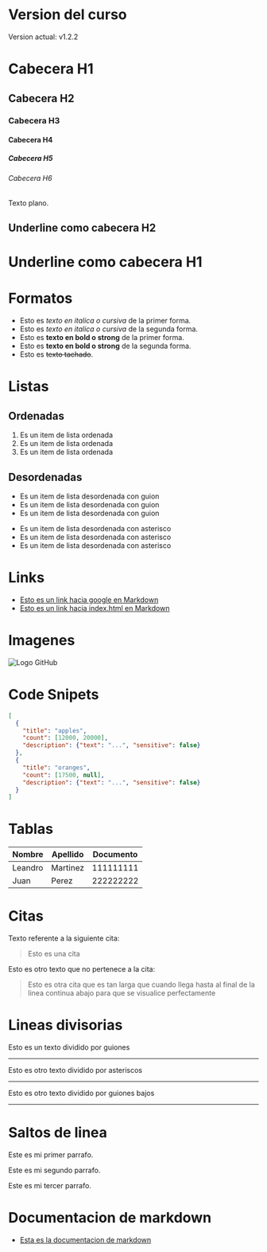 # Version del curso
Version actual: v1.2.2

# Cabecera H1
## Cabecera H2
### Cabecera H3
#### Cabecera H4
##### Cabecera H5
###### Cabecera H6

Texto plano.

Underline como cabecera H2
-

Underline como cabecera H1
=

# Formatos
- Esto es *texto en italica o cursiva* de la primer forma.
- Esto es _texto en italica o cursiva_ de la segunda forma.
- Esto es **texto en bold o strong** de la primer forma.
- Esto es __texto en bold o strong__ de la segunda forma.
- Esto es ~~texto tachado~~.

# Listas
## Ordenadas
1. Es un item de lista ordenada 
2. Es un item de lista ordenada
3. Es un item de lista ordenada

## Desordenadas
- Es un item de lista desordenada con guion
- Es un item de lista desordenada con guion
- Es un item de lista desordenada con guion

* Es un item de lista desordenada con asterisco
* Es un item de lista desordenada con asterisco
* Es un item de lista desordenada con asterisco

# Links
- [Esto es un link hacia google en Markdown](http://www.google.com)
- [Esto es un link hacia index.html en Markdown](index.html)

# Imagenes
![Logo GitHub](https://cdn.iconscout.com/icon/free/png-256/github-153-675523.png)

# Code Snipets
```JSON
[
  {
    "title": "apples",
    "count": [12000, 20000],
    "description": {"text": "...", "sensitive": false}
  },
  {
    "title": "oranges",
    "count": [17500, null],
    "description": {"text": "...", "sensitive": false}
  }
]
```
# Tablas
| Nombre | Apellido | Documento |
|-|-|-|
| Leandro | Martinez | 111111111 |
| Juan | Perez | 222222222 | 

# Citas
Texto referente a la siguiente cita:
> Esto es una cita

Esto es otro texto que no pertenece a la cita:
> Esto es otra cita que es tan larga que cuando llega hasta al final de la linea continua abajo para que se visualice perfectamente

# Lineas divisorias
Esto es un texto dividido por guiones

---
Esto es otro texto dividido por asteriscos

***
Esto es otro texto dividido por guiones bajos

___

# Saltos de linea
Este es mi primer parrafo.

Este es mi segundo parrafo.

Este es mi tercer parrafo.

# Documentacion de markdown
- [Esta es la documentacion de markdown](https://github.com/adam-p/markdown-here/wiki/Markdown-Cheatsheet)